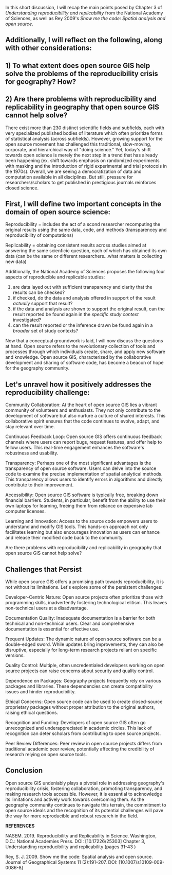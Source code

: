In this short discussion, I will recap the main points posed by Chapter 3 of *Understanding reproducibility and replicability* from the National Academy of Sciences, as well as Rey 2009's *Show me the code: Spatial analysis and open source*.

## Additionally, I will reflect on the following, along with other considerations:
## 1) To what extent does open source GIS help solve the problems of the reproducibility crisis for geography? How?
## 2) Are there problems with reproducibility and replicability in geography that open source GIS cannot help solve?

There exist more than 230 distinct scientific fields and subfields, each with very specialized published bodies of literature which often prioritize forms of statistical analysis (across subfields).  However, growing support for the open source movement has challenged this traditional, slow-moving, corporate, and hierarchical way of "doing science."  Yet, today's shift towards open science is merely the next step in a trend that has already been happening (ex. shift towards emphasis on randomized experiments with masking and the introduction of rigid experimental and trial protocols in the 1970s).  Overall, we are seeing a democratization of data and computation available in all disciplines.  But still, pressure for researchers/scholars to get published in prestigious journals reinforces closed science.


## First, I will define two important concepts in the domain of open source science:

Reproducibility = includes the act of a scond researcher recomputing the original results using the same data, code, and methods (transparencey and reproducibility of computations)

Replicability = obtaining consistent results across studies aimed at answering the same scienficic question, each of which has obtained its own data (can be the same or different researchers...what matters is collecting new data)

Additionally, the National Academy of Sciences proposes the following four aspects of reproducible and replicable studies:
1) are data layed out with sufficient transparency and clarity that the results can be checked?
2) if checked, do the data and analysis offered in support of the result *actually* support that result?
3) if the data and analysis are shown to support the original result, can the result reported be found again in the *specific study context* investigated?
4) can the result reported or the inference drawn be found again in a *broader* set of study contexts?

Now that a conceptual groundwork is laid, I will now discuss the questions at hand.  Open source refers to the  revolutionary collection of tools and processes through which individuals create, share, and apply new software and knowledge.  Open source GIS, characterized by the collaborative development and sharing of software code, has become a beacon of hope for the geography community. 

## Let's unravel how it positively addresses the reproducibility challenge:

Community Collaboration: At the heart of open source GIS lies a vibrant community of volunteers and enthusiasts. They not only contribute to the development of software but also nurture a culture of shared interests. This collaborative spirit ensures that the code continues to evolve, adapt, and stay relevant over time.

Continuous Feedback Loop: Open source GIS offers continuous feedback channels where users can report bugs, request features, and offer help to fellow users. This real-time engagement enhances the software's robustness and usability.

Transparency: Perhaps one of the most significant advantages is the transparency of open source software. Users can delve into the source code to examine the precise implementation of spatial analytical methods. This transparency allows users to identify errors in algorithms and directly contribute to their improvement.

Accessibility: Open source GIS software is typically free, breaking down financial barriers. Students, in particular, benefit from the ability to use their own laptops for learning, freeing them from reliance on expensive lab computer licenses.

Learning and Innovation: Access to the source code empowers users to understand and modify GIS tools. This hands-on approach not only facilitates learning but also encourages innovation as users can enhance and release their modified code back to the community.

Are there problems with reproducibility and replicability in geography that open source GIS cannot help solve?

## Challenges that Persist

While open source GIS offers a promising path towards reproducibility, it is not without its limitations. Let's explore some of the persistent challenges:

Developer-Centric Nature: Open source projects often prioritize those with programming skills, inadvertently fostering technological elitism. This leaves non-technical users at a disadvantage.

Documentation Quality: Inadequate documentation is a barrier for both technical and non-technical users. Clear and comprehensive documentation is essential for effective use.

Frequent Updates: The dynamic nature of open source software can be a double-edged sword. While updates bring improvements, they can also be disruptive, especially for long-term research projects reliant on specific versions.

Quality Control: Multiple, often uncredentialed developers working on open source projects can raise concerns about security and quality control.

Dependence on Packages: Geography projects frequently rely on various packages and libraries. These dependencies can create compatibility issues and hinder reproducibility.

Ethical Concerns: Open source code can be used to create closed-source proprietary packages without proper attribution to the original authors, raising ethical questions.

Recognition and Funding: Developers of open source GIS often go unrecognized and underappreciated in academic circles. This lack of recognition can deter scholars from contributing to open source projects.

Peer Review Differences: Peer review in open source projects differs from traditional academic peer review, potentially affecting the credibility of research relying on open source tools.

## Conclusion

Open source GIS undeniably plays a pivotal role in addressing geography's reproducibility crisis, fostering collaboration, promoting transparency, and making research tools accessible. However, it is essential to acknowledge its limitations and actively work towards overcoming them. As the geography community continues to navigate this terrain, the commitment to open source ideals and the recognition of its potential challenges will pave the way for more reproducible and robust research in the field.


**REFERENCES**

NASEM. 2019. Reproducibility and Replicability in Science. Washington, D.C.: National Academies Press. DOI: [10.17226/25303]
Chapter 3, Understanding reproducibility and replicability (pages 31-43 )

Rey, S. J. 2009. Show me the code: Spatial analysis and open source. Journal of Geographical Systems 11 (2):191–207. DOI: [10.1007/s10109-009-0086-8]



